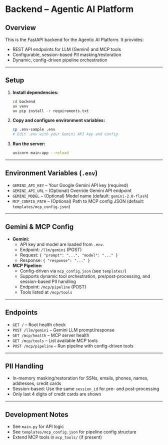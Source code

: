 # Backend – Agentic AI Platform

## Overview

This is the FastAPI backend for the Agentic AI Platform. It provides:

- REST API endpoints for LLM (Gemini) and MCP tools
- Configurable, session-based PII masking/restoration
- Dynamic, config-driven pipeline orchestration

---

## Setup

1. **Install dependencies:**

   ```sh
   cd backend
   uv venv
   uv pip install -r requirements.txt
   ```

2. **Copy and configure environment variables:**

   ```sh
   cp .env-sample .env
   # Edit .env with your Gemini API key and config
   ```

3. **Run the server:**

   ```sh
   uvicorn main:app --reload
   ```

---

## Environment Variables (`.env`)

- `GEMINI_API_KEY` – Your Google Gemini API key (required)
- `GEMINI_API_URL` – (Optional) Override Gemini API endpoint
- `GEMINI_MODEL` – (Optional) Model name (default: `gemini-2.0-flash`)
- `MCP_CONFIG_PATH` – (Optional) Path to MCP config JSON (default: `templates/mcp_config.json`)

---

## Gemini & MCP Config

- **Gemini:**
  - API key and model are loaded from `.env`.
  - Endpoint: `/llm/gemini` (POST)
  - Request: `{ "prompt": "...", "model": "..." }`
  - Response: `{ "response": "..." }`
- **MCP Pipeline:**
  - Config-driven via `mcp_config.json` (see `templates/`)
  - Supports dynamic tool orchestration, pre/post-processing, and session-based PII handling
  - Endpoint: `/mcp/pipeline` (POST)
  - Tools listed at `/mcp/tools`

---

## Endpoints

- `GET /` – Root health check
- `POST /llm/gemini` – Gemini LLM prompt/response
- `GET /mcp/health` – MCP server health
- `GET /mcp/tools` – List available MCP tools
- `POST /mcp/pipeline` – Run pipeline with config-driven tools

---

## PII Handling

- In-memory masking/restoration for SSNs, emails, phones, names, addresses, credit cards
- Session-based: Use the same `session_id` for pre- and post-processing
- Only last 4 digits of credit cards are shown

---

## Development Notes

- See `main.py` for API logic
- See `templates/mcp_config.json` for pipeline config structure
- Extend MCP tools in `mcp_tools/` (if present)
